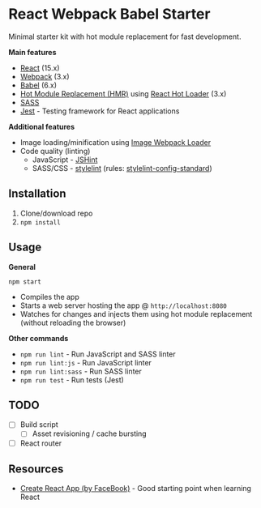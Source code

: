 # React Webpack Babel Starter
Minimal starter kit with hot module replacement for fast development.

**Main features**
* [React](https://facebook.github.io/react/) (15.x)
* [Webpack](https://webpack.js.org/) (3.x)
* [Babel](http://babeljs.io/) (6.x)
* [Hot Module Replacement (HMR)](https://webpack.js.org/guides/hmr-react/) using [React Hot Loader](https://github.com/gaearon/react-hot-loader) (3.x)
* [SASS](http://sass-lang.com/)
* [Jest](https://facebook.github.io/jest/) - Testing framework for React applications

**Additional features**
* Image loading/minification using [Image Webpack Loader](https://github.com/tcoopman/image-webpack-loader)
* Code quality (linting)
  * JavaScript - [JSHint](http://jshint.com/docs/)
  * SASS/CSS - [stylelint](http://stylelint.io/) (rules: [stylelint-config-standard](https://github.com/stylelint/stylelint-config-standard))

## Installation
1. Clone/download repo
2. `npm install`

## Usage
**General**

`npm start`

* Compiles the app
* Starts a web server hosting the app @ `http://localhost:8080`
* Watches for changes and injects them using hot module replacement (without reloading the browser)

**Other commands**
* `npm run lint` - Run JavaScript and SASS linter
* `npm run lint:js` - Run JavaScript linter
* `npm run lint:sass` - Run SASS linter
* `npm run test` - Run tests (Jest)

## TODO
* [ ] Build script
  * [ ] Asset revisioning / cache bursting
* [ ] React router

## Resources
* [Create React App (by FaceBook)](https://github.com/facebookincubator/create-react-app) - Good starting point when learning React
